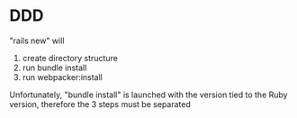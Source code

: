 # DDD

"rails new" will
1) create directory structure
2) run bundle install
3) run webpacker:install

Unfortunately, "bundle install" is launched with the version tied to the Ruby version,
therefore the 3 steps must be separated
